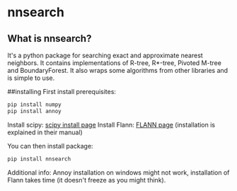 nnsearch
========

## What is nnsearch?
It's a python package for searching exact and approximate nearest neighbors. It contains implementations of R-tree, R*-tree, Pivoted M-tree and BoundaryForest. It also wraps some algorithms from other libraries and is simple to use.

##installing
First install prerequisites:
```bash
pip install numpy
pip install annoy
```
Install scipy: [scipy install page](http://www.scipy.org/install.html)
Install Flann: [FLANN page](http://www.cs.ubc.ca/research/flann/) (installation is explained in their manual)

You can then install package:
```bash
pip install nnsearch
```

Additional info: Annoy installation on windows might not work, installation of Flann takes time (it doesn't freeze as you might think).